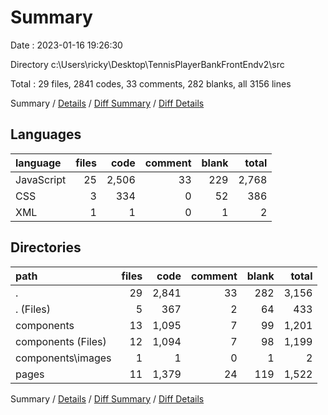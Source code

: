 # Summary

Date : 2023-01-16 19:26:30

Directory c:\\Users\\ricky\\Desktop\\TennisPlayerBankFrontEndv2\\src

Total : 29 files,  2841 codes, 33 comments, 282 blanks, all 3156 lines

Summary / [Details](details.md) / [Diff Summary](diff.md) / [Diff Details](diff-details.md)

## Languages
| language | files | code | comment | blank | total |
| :--- | ---: | ---: | ---: | ---: | ---: |
| JavaScript | 25 | 2,506 | 33 | 229 | 2,768 |
| CSS | 3 | 334 | 0 | 52 | 386 |
| XML | 1 | 1 | 0 | 1 | 2 |

## Directories
| path | files | code | comment | blank | total |
| :--- | ---: | ---: | ---: | ---: | ---: |
| . | 29 | 2,841 | 33 | 282 | 3,156 |
| . (Files) | 5 | 367 | 2 | 64 | 433 |
| components | 13 | 1,095 | 7 | 99 | 1,201 |
| components (Files) | 12 | 1,094 | 7 | 98 | 1,199 |
| components\\images | 1 | 1 | 0 | 1 | 2 |
| pages | 11 | 1,379 | 24 | 119 | 1,522 |

Summary / [Details](details.md) / [Diff Summary](diff.md) / [Diff Details](diff-details.md)